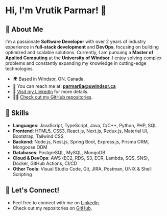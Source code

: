 # Hi, I'm Vrutik Parmar! 👋

## 🌟 About Me
I'm a passionate **Software Developer** with over 2 years of industry experience in **full-stack development** and **DevOps**, focusing on building optimized and scalable solutions. Currently, I am pursuing a **Master of Applied Computing** at the **University of Windsor**. I enjoy solving complex problems and constantly expanding my knowledge in cutting-edge technologies.

- 🌍 Based in Windsor, ON, Canada.
- 📧 You can reach me at: **parmar8a@uwindsor.ca**
- 💼 [Visit my LinkedIn](https://linkedin.com/in/vrutik-parmar-9261821b8) for more details.
- 👨‍💻 [Check out my GitHub repositories](https://github.com/Vrutik21).

## 🚀 Skills
- **Languages**: JavaScript, TypeScript, Java, C/C++, Python, PHP, SQL
- **Frontend**: HTML5, CSS3, React.js, Next.js, Redux.js, Material UI, Bootstrap, Tailwind CSS
- **Backend**: Node.js, Nest.js, Spring Boot, Express.js, Prisma ORM, Mongoose ODM
- **Databases**: PostgreSQL, MySQL, MongoDB
- **Cloud & DevOps**: AWS (EC2, RDS, S3, ECR, Lambda, SQS, SNS), Docker, GitHub Actions, CI/CD
- **Other Tools**: Visual Studio Code, Git, JIRA, Postman, UNIX & Shell Scripting

## 🤝 Let's Connect!
- Feel free to connect with me on [LinkedIn](https://linkedin.com/in/vrutik-parmar-9261821b8).
- Check out my repositories on [GitHub](https://github.com/Vrutik21).
